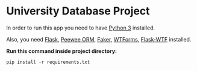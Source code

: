 # University Database Project

In order to run this app you need to have [Python 3](https://www.python.org/) installed.

Also, you need [Flask](https://github.com/pallets/flask), [Peewee ORM](https://github.com/coleifer/peewee), [Faker](https://github.com/joke2k/faker), [WTForms](https://github.com/wtforms/wtforms), [Flask-WTF](https://github.com/lepture/flask-wtf) installed. 

**Run this command inside project directory:**
```
pip install -r requirements.txt
```
